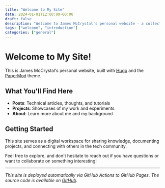 ```yaml
---
title: "Welcome to My Site"
date: 2024-01-01T12:00:00-00:00
draft: false
description: "Welcome to James McCrystal's personal website - a collection of posts, projects, and technical notes."
tags: ["welcome", "introduction"]
categories: ["general"]
---
```


# Welcome to My Site!

This is James McCrystal's personal website, built with [Hugo](https://gohugo.io) and the [PaperMod](https://github.com/adityatelange/hugo-PaperMod) theme.

## What You'll Find Here

- **Posts**: Technical articles, thoughts, and tutorials
- **Projects**: Showcases of my work and experiments
- **About**: Learn more about me and my background

## Getting Started

This site serves as a digital workspace for sharing knowledge, documenting projects, and connecting with others in the tech community.

Feel free to explore, and don't hesitate to reach out if you have questions or want to collaborate on something interesting!

---

*This site is deployed automatically via GitHub Actions to GitHub Pages. The source code is available on [GitHub](https://github.com/jmccrystal/jmccrystal.github.io).*
